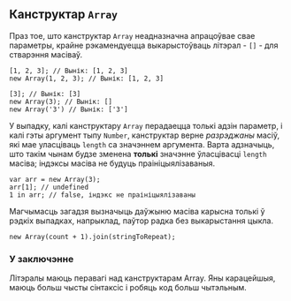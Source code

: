## Канструктар `Array`

Праз тое, што канструктар `Array` неадназначна апрацоўвае свае параметры,
крайне рэкамендуецца выкарыстоўваць літэрал - `[]` - для стварэння масіваў.

    [1, 2, 3]; // Вынік: [1, 2, 3]
    new Array(1, 2, 3); // Вынік: [1, 2, 3]

    [3]; // Вынік: [3]
    new Array(3); // Вынік: []
    new Array('3') // Вынік: ['3']

У выпадку, калі канструктару `Array` перадаецца толькі адзін параметр, і калі гэты
аргумент тыпу `Number`, канструктар верне *разрэджаны* масіў, які мае уласціваць
`length` са значэннем аргумента. Варта адзначыць, што такім чынам будзе зменена
**толькі** значэнне ўласцівасці `length` масіва; індэксы масіва не будуць
праініцыялізаваныя.

    var arr = new Array(3);
    arr[1]; // undefined
    1 in arr; // false, індэкс не праініцыялізаваны

Магчымасць загадзя вызначыць даўжыню масіва карысна толькі ў рэдкіх выпадках,
напрыклад, паўтор радка без выкарыстання цыкла.

    new Array(count + 1).join(stringToRepeat);

### У заключэнне

Літэралы маюць перавагі над канструктарам Array. Яны карацейшыя, маюць больш чысты
сінтаксіс і робяць код больш чытэльным.
